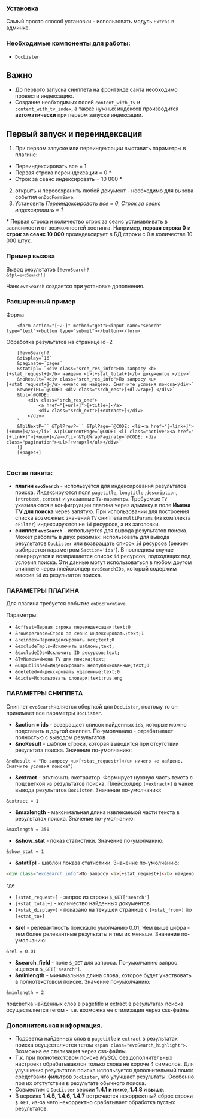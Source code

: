 ### Установка
Самый просто способ установки - использовать модуль `Extras` в админке.

### Необходимые компоненты для работы:
* `DocLister`

## Важно
 * До первого запуска сниппета на фронтэнде сайта необходимо провести индексацию.
 * Cоздание необходимых полей `content_with_tv` и `content_with_tv_index`, а также нужных индексов производится **автоматически** при первом запуске индексации.
 
## Первый запуск и переиндексация

1. При первом запуске или переиндексации выставить параметры в плагине:
* Переиндексировать все = 1
* Первая строка переиндексации = 0 *
* Строк за сеанс индексировать = 10 000 *
2. открыть и пересохранить любой документ - необходимо для вызова события `onDocFormSave`.
3. Установить *Переиндексировать все = 0*, *Строк за сеанс индексировать = 1* 

\* Первая строка и количество строк за сеанс устанавливать в зависимости от возможностей хостинга.
Например, **первая строка 0** и **строк за сеанс 10 000** проиндексирует в БД строки с 0 в количестве 10 000 штук.


### Пример вызова

Вывод результатов 
<code>[!evoSearch? &tpl=`evoSearch`!]</code>

Чанк `evoSearch` создается при установке дополнения.

### Расширенный пример

Форма
```
	<form action="[~2~]" method="get"><input name="search" type="text"><button type="submit"></button></form>
```

Обработка результатов на странице id=2

```
	[!evoSearch?
	&display=`16`
	&paginate=`pages`
	&statTpl= `<div class="srch_res_info">По запросу <b>[+stat_request+]</b> найдено <b>[+stat_total+]</b> документов.</div>`
	&noResult=`<div class="srch_res_info">По запросу <u>[+stat_request+]</u> ничего не найдено. Смягчите условия поиска</div>`
	&ownerTPL=`@CODE: <div class="srch_res">[+dl.wrap+] </div>`
	&tpl=`@CODE: 
		<div class="srch_res_one">
			<a href="[+url+]">[+title+]</a>
			<div class="srch_ext">[+extract+]</div>
		</div>
	`
	&TplNextP=`` &TplPrevP=`` &TplPage=`@CODE: <li><a href="[+link+]">[+num+]</a></li>` &TplCurrentPage=`@CODE: <li class="active"><a href="[+link+]">[+num+]</a></li>`&TplWrapPaginate=`@CODE: <div class="pagination"><ul>[+wrap+]</ul></div>`							
	!]
	[+pages+]
							
```


### Состав пакета:
- **плагин `evoSearch`** - используется для индексирования результатов поиска. Индексируются поля `pagetitle`, `longtitle` ,`description`, `introtext`, `content` и указанные `TV-параметры`. Требуемые `TV` указываются в конфигруации плагина через админку в поле **Имена TV для поиска** через запятую. При использовании для построения списка возможных значений `TV` сниппета `multiParams` (из комплекта `eFilter`) индексируются не `id` ресурсов, а их заголовки.
- **сниппет `evoSearch`** - используется для вывода результатов поиска. Может работать в двух режимах: использовать для вывода результатов `DocLister` или возвращать список `id` ресурсов (режим выбирается параметром `&action='ids'`). В последнем случае генерируется и возвращается список `id` ресурсов, подходящих под условия поиска. Эти данные могут использоваться в любом другом сниппете через плейсхолдер `evoSearchIDs`, который содержим массив `id` из результатов поиска.


### ПАРАМЕТРЫ ПЛАГИНА

Для плагина требуется событие `onDocFormSave`.

Параметры:
* `&offset=Первая строка переиндексации;text;0`
* `&rowsperonce=Строк за сеанс индексировать;text;1`
* `&reindex=Переиндексировать все;text;0`
* `&excludeTmpls=Исключить шаблоны;text;`
* `&excludeIDs=Исключить ID ресурсов;text;`
* `&TvNames=Имена TV для поиска;text;`
* `&unpublished=Индексировать неопубликованные;text;0`
* `&deleted=Индексировать удаленные;text;0`
* `&dicts=Использовать словари;text;rus,eng`




### ПАРАМЕТРЫ СНИППЕТА
Сниппет `evoSearch`является оберткой для `DocLister`, поэтому то он принимает все параметры `DocLister`.
 + **&action = ids** - возвращает список найденных `ids`, которые можно подставить в другой сниппет. По-умолчанию - отрабатывает полностью с выводом результатов
 + **&noResult** - шаблон строки, которая выводится при отсутствии результата поиска. Значение по-умолчанию:
 ```
 &noResult = "По запросу <u>[+stat_request+]</u> ничего не найдено. Смягчите условия поиска")
 ```
 + **&extract** - отключить экстрактор. Формирует нужную часть текста с подсветкой из результатов поиска. Плейсхолдер `[+extract+]` в чанке вывода результатов `DocLister`. Значение по-умолчанию:
  ```
 &extract = 1
 ```
 + **&maxlength** - максимальная длина извлекаемой части текста в результатах поиска. Значение по-умолчанию:
 ```
 &maxlength = 350
 ```
 + **&show_stat** - показ статистики. Значение по-умолчанию:
 ```
 &show_stat = 1
 ```
 + **&statTpl** - шаблон показа статистики. Значение по-умолчанию:
 ```html
<div class="evoSearch_info">По запросу <b>[+stat_request+]</b> найдено всего <b>[+stat_total+]</b>. Показано <b>[+stat_display+]</b>, c [+stat_from+] по [+stat_to+]</div>
```
где
* `[+stat_request+]` - запрос из строки `$_GET['search']`
* `[+stat_total+]` - количество найденных документов
* `[+stat_display+]` - показано на текущей странице с `[+stat_from+]` по `[+stat_to+]`

 + **&rel** - релевантность поиска.по умолчанию 0.01, Чем выше цифра - тем более релевантные результаты и тем их меньше. Значение по-умолчанию:
 ```
 &rel = 0.01
 ```
 + **&search_field** - поле `$_GET` для запроса. По-умолчанию запрос ищется в `$_GET['search']`.
 + **&minlength** - минимальная длина слова, которое будет участвовать в полнотекстовом поиске. Значение по-умолчанию:
  ```
 &minlength = 2
 ```

подсветка найденных слов в pagetitle и extract в результатах поиска осуществляется тегом <span class="evoSearch_highlight"> - т.е. возможна ее стилизация через css-файлы
 
### Дополнительная информация.
* Подсветка найденных слов в `pagetitle` и `extract` в результатах поиска осуществляется тегом `<span class="evoSearch_highlight">`. Возможна ее стилизация через css-файлы.
* Т.к. при полнотекстовом поиске *MySQL* без дополнительных настроект обрабатываются только слова не короче 4 символов. Для улучшения результатов поиска используется дополнительный поиск средствами фильтров `DocLister`, что улучшает результаты. Особенно при их отстутствии в результате обычного поиска.
* Совместим с `DocLister` версии **1.4.1 и ниже, 1.4.8 и выше**.
* В версиях **1.4.5, 1.4.6, 1.4.7** встречается некорректный сброс строки `$_GET`, из-за чего некорректно срабатывает обработка пустых результатов.
